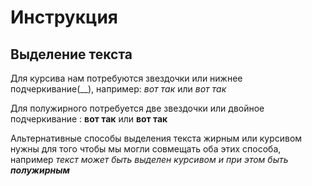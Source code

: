 # Инструкция

## Выделение текста

Для курсива нам потребуются звездочки или нижнее подчеркивание(__), например: *вот так* или _вот так_

Для полужирного потребуется две звездочки или двойное подчеркивание : **вот так** или __вот так__

Альтернативные способы выделения текста жирным или курсивом нужны для того чтобы мы могли совмещать оба этих способа, например _текст может быть выделен курсивом и при этом быть **полужирным**_